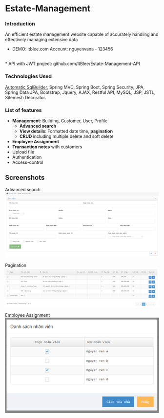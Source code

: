 # Estate-Management

### Introduction
An efficient estate management website capable of accurately handling and effectively managing extensive data
</br>
* DEMO: itblee.com
Account: nguyenvana - 123456
</br>
* API with JWT project: github.com/ItBlee/Estate-Management-API

### Technologies Used
[Automatic SqlBuilder](https://github.com/ItBlee/SqlBuilder), Spring MVC, Spring Boot, Spring Security, JPA, Spring Data JPA, Bootstrap, Jquery, AJAX, Restful API, MySQL, JSP,  JSTL, Sitemesh Decorator.

### List of features
* **Management**: Building, Customer, User, Profile
    - **Advanced search**
    - **View details**: Formatted date time, **pagination**
    - **CRUD** including multiple delete and soft delete
* **Employee Assignment**
* **Transaction notes** with customers
* Upload file
* Authentication
* Access-control

## Screenshots

Advanced search <br />
![Alt text](screenshots/1.PNG?raw=true)

Pagination <br />
![Alt text](screenshots/2.PNG?raw=true)

Employee Assignment <br />
![Alt text](screenshots/3.PNG?raw=true)